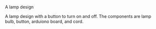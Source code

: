 A lamp design

A lamp design with a button to turn on and off.
The components are lamp bulb, button, arduiono board, and cord.

